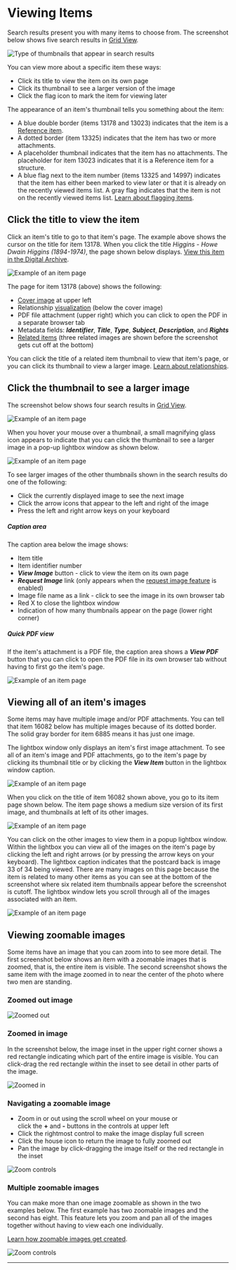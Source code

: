 # Viewing Items

Search results present you with many items to choose from. The screenshot below
shows five search results in [Grid View](/user/viewing-search-results/#grid-view).

![Type of thumbnails that appear in search results](viewing-items-1.jpg)

You can view more about a specific item these ways:

- Click its title to view the item on its own page
- Click its thumbnail to see a larger version of the image
- Click the flag icon to mark the item for viewing later

The appearance of an item's thumbnail tells you something about the item:

-   A blue double border (items 13178 and 13023) indicates that the item is
    a [Reference item](/relationships/reference-items).
-   A dotted border (item 13325) indicates that the item has two or more attachments.
-   A placeholder thumbnail indicates that the item has no attachments. The placeholder
    for item 13023 indicates that it is a Reference item for a structure.
-   A blue flag next to the item number (items 13325 and 14997) indicates that the item has either been marked to view
    later or that it is already on the recently viewed items list. A gray flag indicates that
    the item is not on the recently viewed items list. [Learn about flagging items](/user/recently-viewed).

## Click the title to view the item

Click an item's title to go to that item's page. The example above shows the cursor
on the title for item 13178. When you click the title *Higgins - Howe Dwain Higgins (1894-1974)*, the page shown below displays. [View this item in the Digital Archive](https://swhplibrary.net/digitalarchive/items/show/9165).

![Example of an item page](viewing-items-2.jpg)

The  page for item 13178 (above) shows the following:

-   [Cover image](/relationships/reference-items/#cover-images-for-reference-items) at upper left
-   Relationship [visualization](/user/viewing-related-items/#visualization) (below the cover image)
-   PDF file attachment (upper right) which you can click to open the PDF in a separate browser tab
-   Metadata fields: **_Identifier_**, **_Title_**, **_Type_**, **_Subject_**, **_Description_**, and **_Rights_**
-   [Related items](/user/viewing-related-items/) (three related images are shown before the screenshot gets cut off at the bottom)

You can click the title of a related item thumbnail to view that item's page, or you can click
its thumbnail to view a larger image. [Learn about relationships](/relationships/getting-started-relationships/).

## Click the thumbnail to see a larger  image
The screenshot below shows four search results in [Grid View](/user/viewing-search-results/#grid-view).

![Example of an item page](viewing-items-3.jpg)

When you hover your mouse over a thumbnail, a small magnifying glass icon appears to indicate
that you can click the thumbnail to see a larger image in a pop-up lightbox window as shown below.

![Example of an item page](viewing-items-4.jpg)

To see larger images of the other thumbnails shown in the search results do one of the following:

-   Click the currently displayed image to see the next image
-   Click the arrow icons that appear to the left and right of the image
-   Press the left and right arrow keys on your keyboard

##### Caption area

The caption area below the image shows:

-   Item title
-   Item identifier number
-   **_View Image_** button - click to view the item on its own page
-   **_Request Image_** link (only appears when the
    [request image feature](/plugins/avantcommon/#request-image-url-option) is enabled)
-   Image file name as a link - click to see the image in its own browser tab
-   Red X to close the lightbox window
-   Indication of how many thumbnails appear on the page (lower right corner)

##### Quick PDF view

If the item's attachment is a PDF file, the caption area shows a **_View PDF_** button
that you can click to open the PDF file in its own browser tab without having to
first go the item's page.

![Example of an item page](viewing-items-5.jpg)


## Viewing all of an item's images

Some items may have multiple image and/or PDF attachments. You can tell that item 16082 below has multiple images
because of its dotted border. The solid gray border for item 6885 means it has just one image.

The lightbox window only displays an item's first image attachment. To see all of an item's image
and PDF attachments, go to the item's page by clicking its thumbnail title or by clicking the **_View Item_**
button in the lightbox window caption.

![Example of an item page](viewing-items-6.jpg)

When you click on the title of item 16082 shown above, you go to its item page shown below. The item
page shows a medium size version of its first image, and thumbnails at left of its other images.

![Example of an item page](viewing-items-7.jpg)

You can click on the other images to view them in a popup lightbox window. Within the lightbox
you can view all of the images on the item's page by clicking the left and right
arrows (or by pressing the arrow keys on your keyboard). The lightbox caption indicates that the
postcard back is image 33 of 34 being viewed. There are many images on this page because
the item is related to many other items as you can see at the bottom of the screenshot where six
related item thumbnails appear before the screenshot is cutoff. The lightbox window lets you scroll through all
of the images associated with an item.

![Example of an item page](viewing-items-8.jpg)


## Viewing zoomable images

Some items have an image that you can zoom into to see more detail. The first screenshot below
shows an item with a zoomable images that is zoomed, that is, the entire item is visible.
The second screenshot shows the same item with the image zoomed in to near the center of the
photo where two men are standing.

### Zoomed out image

![Zoomed out](viewing-items-9.jpg)

### Zoomed in image

In the screenshot below, the image inset in the upper right corner shows a red
rectangle indicating which part of the entire image is visible. You can click-drag
the red rectangle within the inset to see detail in other parts of the image.

![Zoomed in](viewing-items-10.jpg)

### Navigating a zoomable image

-   Zoom in or out using the scroll wheel on your mouse  or  
    click the **+** and **-** buttons in the controls at upper left
-   Click the rightmost control to make the image display full screen
-   Click the house icon to return the image to fully zoomed out
-   Pan the image by click-dragging the image itself or the red rectangle in the inset

![Zoom controls](viewing-items-11.jpg)

### Multiple zoomable images

You can make more than one image zoomable as shown in the two examples below.
The first example has two zoomable images and the second has eight.
This feature lets you zoom and pan all of the images together without having to view each one individually.

[Learn how zoomable images get created](/administrator/zoomable-images/).

![Zoom controls](viewing-items-12.jpg)

---